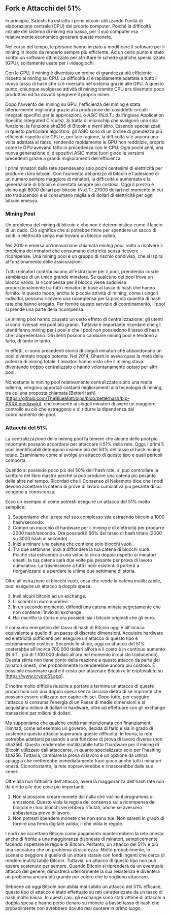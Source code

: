 
## Fork e Attacchi del 51%

In principio, Satoshi ha estratto i primi bitcoin utilizzando l'unità di elaborazione centrale (CPU) del proprio computer. Poiché la difficoltà iniziale del sistema di mining era bassa, per il suo computer era relativamente economico generare queste monete. 

Nel corso del tempo, le persone hanno iniziato a modificare il software per il mining in modo da renderlo sempre più efficiente. Ad un certo punto è stato scritto un software ottimizzato per sfruttare le schede grafiche specializzate (GPU), solitamente usate per i videogiochi. 

Con le GPU, il mining è diventato un ordine di grandezza più efficiente rispetto al mining su CPU. La difficoltà si è rapidamente adattata a tutto il nuovo tasso di hash che si è riversato nel sistema grazie alle GPU. A questo punto, chiunque svolgesse attività di mining tramite CPU era diventato poco produttivo ed ha dovuto spegnere il proprio miner.

Dopo l'avvento del mining su GPU, l'efficienza del mining è stata ulteriormente migliorata grazie alla produzione dei cosiddetti circuiti integrati specifici per le applicazioni, o *ASIC* (N.d.T.: dall'inglese Application Specific Integrated Circuits). Si tratta di microchip che svolgono una sola funzione: la funzione sha256 di Bitcoin e nient'altro. Essendo specializzati in questo particolare algoritmo, gli ASIC sono di un ordine di grandezza più efficienti rispetto alle GPU e, per tale ragione, la difficoltà si è ancora una volta adattata al rialzo, rendendo rapidamente le GPU non redditizie, proprio come le GPU avevano fatto in precedenza con le CPU. Ogni pochi anni, una nuova generazione di dispositivi ASIC mette fuori gioco le versioni precedenti grazie a grandi miglioramenti dell'efficienza.

I primi minatori della rete spendevano solo pochi centesimi di elettricità per produrre i loro bitcoin. Con l'aumento del prezzo di bitcoin e l'adesione di un numero sempre maggiore di minatori, la difficoltà è aumentata e la generazione di bitcoin è diventata sempre più costosa. Oggi il prezzo è vicino agli 8000 dollari per bitcoin (N.d.T.: 27000 dollari nel momento in cui sto traducendo) e si consumano migliaia di dollari di elettricità per ogni bitcoin emesso.

### Mining Pool

Un problema del mining di bitcoin è che non è deterministico come il lancio di un dado. Ciò significa che si potrebbe finire per spendere un sacco di soldi in elettricità senza mai trovare un blocco valido.

Nel 2010 è emersa un'innovazione chiamata *mining pool*, volta a risolvere il problema dei minatori che consumano elettricità senza ricevere ricompense. Una mining pool è un gruppo di rischio condiviso, che si ispira al funzionamento delle assicurazioni.

Tutti i minatori contribuiscono all'estrazione per il pool, prendendo così le sembianze di un unico grande minatore. Se qualcuno del pool trova un blocco valido, la ricompensa per il blocco viene suddivisa proporzionalmente tra tutti i minatori in base al tasso di hash che hanno fornito. In questo modo, anche le piccole attività di mining, come i singoli individui, possono ricevere una ricompensa per la piccola quantità di hash rate che hanno erogato. Per fornire questo servizio di coordinamento, il pool si prende una parte della ricompensa.

Le mining pool hanno causato un certo effetto di centralizzazione: gli utenti si sono riversati nei pool più grandi. Tuttavia è importante ricordare che gli utenti fanno mining per i pool e che i pool non possiedono il tasso di hash che rappresentano. Gli utenti possono cambiare mining pool e tendono a farlo, di tanto in tanto.

In effetti, ci sono precedenti storici di singoli minatori che abbandonano un pool diventato troppo potente. Nel 2014, Ghash.io aveva quasi la metà della potenza di mining totale. I minatori hanno visto che il mining stava diventando troppo centralizzato e hanno volontariamente optato per altri pool. 

Nonostante le mining pool relativamente centralizzate siano una realtà odierna, vengono apportati costanti miglioramenti alla tecnologia di mining, tra cui una proposta chiamata [BetterHash] (https://github.com/TheBlueMatt/bips/blob/betterhash/bip-XXXX.mediawiki), che consente ai singoli minatori di avere un maggiore controllo su ciò che estraggono e di ridurre la dipendenza dal coordinamento dei pool.

### Attacchi del 51%

La centralizzazione delle mining pool fa temere che alcune delle pool più importanti possano accordarsi per attaccare il 51% della rete. Oggi, i primi 5 pool identificabili detengono insieme più del 50% del tasso di hash mining totale. Esaminiamo come si svolge un attacco di questo tipo e quali pericoli comporta. 

Quando si possiede poco più del 50% dell'hash rate, si può controllare la scrittura nel libro mastro perché si può produrre una catena più pesante delle altre nel tempo. Ricordati che il Consenso di Nakamoto dice che i nodi devono accettare la catena di prove di lavoro cumulativa più pesante di cui vengono a conoscenza.

Ecco un esempio di come potresti eseguire un attacco del 51% molto semplice:

1.  Supponiamo che la rete nel suo complesso stia estraendo bitcoin a 1000 hash/secondo.
2.  Compri un mucchio di hardware per il mining e di elettricità per produrre 2000 hash/secondo. Ora possiedi il 66% del tasso di hash totale (2000 su 3000 hash al secondo).
3.  Inizi a minare una catena che contiene solo blocchi vuoti.
4.  Tra due settimane, inizi a diffondere la tua catena di blocchi vuoti. Poiché stai estraendo a una velocità circa doppia rispetto ai minatori onesti, la tua catena sarà due volte più pesante per prova di lavoro cumulativa. La trasmissione a tutti i nodi esistenti li porterà a riorganizzarsi e a perdere le ultime due settimane di storia.

Oltre all'estrazione di blocchi vuoti, cosa che rende la catena inutilizzabile, puoi eseguire un attacco a doppia spesa:

1.  Invii alcuni bitcoin ad un exchange.
2.  Li scambi in euro e prelevi.
3.  In un secondo momento, diffondi una catena minata segretamente che non contiene l'invio all'exchange.
4.  Hai riscritto la storia e ora possiedi sia i bitcoin originali che gli euro.

Il consumo energetico del tasso di hash di Bitcoin oggi è all'incirca equivalente a quello di un paese di discrete dimensioni. Acquisire hardware ed elettricità sufficienti per eseguire un attacco di questo tipo è estremamente costoso. Secondo le stime, oggi un attacco del 51% costerebbe all'incirca 700.000 dollari all'ora e il costo è in continuo aumento (N.d.T.: più di 1.100.000 dollari all'ora nel momento in cui sto traducendo). Questa stima non tiene conto della reazione a questo attacco da parte dei minatori onesti, che probabilmente lo renderebbe ancora più costoso. È possibile esaminare qual è il costo per attaccare Bitcoin e le criptovalute su [https://www.crypto51.app].

È inoltre molto difficile riuscire a portare a termine un attacco di queste proporzioni con una doppia spesa senza lasciare dietro di sé impronte che possano essere utilizzate per capire chi sei. Dopo tutto, per eseguire l'attacco si consuma l'energia di un Paese di medie dimensioni e si acquistano milioni di dollari in hardware, oltre ad effettuare con gli exchange transazioni per milioni di dollari.

Ma supponiamo che qualche entità malintenzionata con finanziamenti illimitati, come ad esempio un governo, decida di farlo e sia in grado di sostenere questo attacco superando queste difficoltà. In teoria, la rete potrebbe adattarsi passando a una funzione di prova di lavoro diversa (non sha256). Questo renderebbe inutilizzabile tutto l'hardware per il mining di Bitcoin utilizzato dall'attaccante, in quanto specializzato solo per l'hashing sha256. Tuttavia, cambiare la prova di lavoro è un'opzione da ultima spiaggia che metterebbe immediatamente fuori gioco anche tutti i minatori onesti. Ciononostante, la rete sopravvivrebbe e rinascerebbe dalle sue ceneri.

Oltre alla non fattibilità dell'attacco, avere la maggioranza dell'hash rate non dà diritto alle due cose più importanti:

1.  Non si possono creare monete dal nulla che violino il programma di emissione. Questo viola la regola del consenso sulla ricompensa dei blocchi e i tuoi blocchi verrebbero rifiutati, anche se avessero abbastanza prove di lavoro.
2.  Non potresti spendere monete che non sono tue. Non saresti in grado di fornire una firma digitale valida, il che viola le regole.

I nodi che accettano Bitcoin come pagamento manterrebbero la rete onesta anche di fronte a una maggioranza disonesta di minatori, semplicemente facendo rispettare le regole di Bitcoin. Pertanto, un attacco del 51% è più una seccatura che un problema di sicurezza. Molto probabilmente, lo scenario peggiore è quello di un attore statale con fondi ingenti che cerca di rendere inutilizzabile Bitcoin. Tuttavia, un attacco di questo tipo non può essere sostenuto per sempre. Quando Bitcoin si riprenderà da un eventuale attacco del genere, dimostrerà ulteriormente la sua resistenza e diventerà un problema ancora più grande per coloro che lo vogliono attaccare.

Sebbene ad oggi Bitcoin non abbia mai subito un attacco del 51% efficace, questo tipo di attacco è stato effettuato su reti caratterizzate da un tasso di hash molto basso. In questi casi, gli exchange sono stati vittime di attacchi a doppia spesa e hanno perso denaro su monete a basso tasso di hash che probabilmente non avrebbero dovuto mai quotare in primo luogo.
